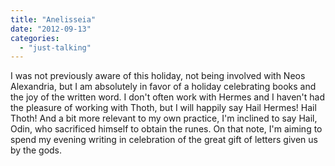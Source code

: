 ```yaml
---
title: "Anelisseia"
date: "2012-09-13"
categories: 
  - "just-talking"
---
```


I was not previously aware of this holiday, not being involved with Neos Alexandria, but I am absolutely in favor of a holiday celebrating books and the joy of the written word. I don't often work with Hermes and I haven't had the pleasure of working with Thoth, but I will happily say Hail Hermes! Hail Thoth! And a bit more relevant to my own practice, I'm inclined to say Hail, Odin, who sacrificed himself to obtain the runes. On that note, I'm aiming to spend my evening writing in celebration of the great gift of letters given us by the gods.
